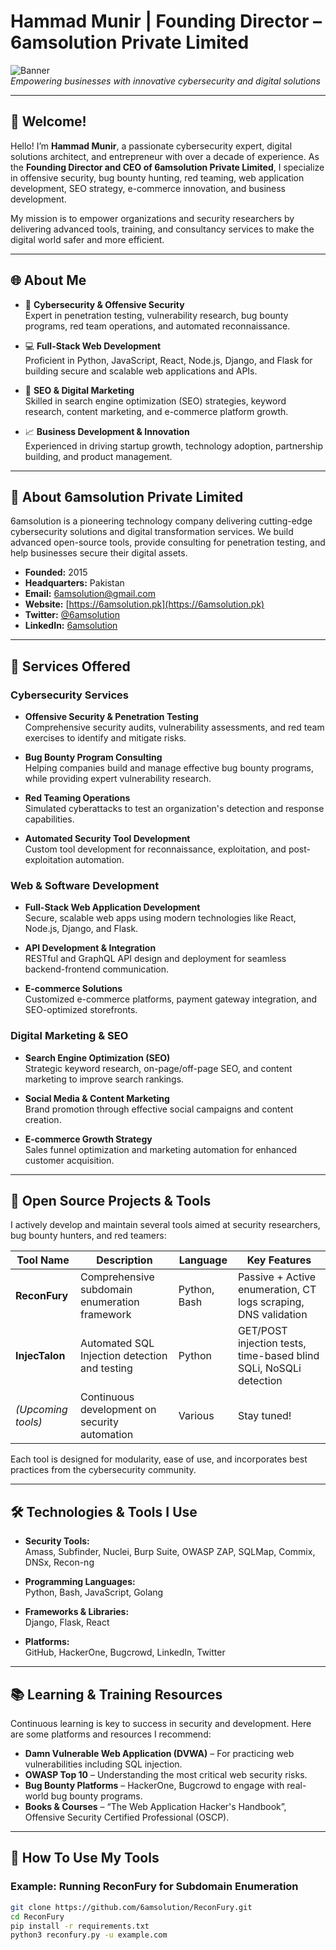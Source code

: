 # Hammad Munir | Founding Director – 6amsolution Private Limited

![Banner](https://raw.githubusercontent.com/6amsolution/6amsolution/main/assets/banner.png)  
*Empowering businesses with innovative cybersecurity and digital solutions*

---

## 👋 Welcome!

Hello! I’m **Hammad Munir**, a passionate cybersecurity expert, digital solutions architect, and entrepreneur with over a decade of experience. As the **Founding Director and CEO of 6amsolution Private Limited**, I specialize in offensive security, bug bounty hunting, red teaming, web application development, SEO strategy, e-commerce innovation, and business development.

My mission is to empower organizations and security researchers by delivering advanced tools, training, and consultancy services to make the digital world safer and more efficient.

---

## 🌐 About Me

- 🔐 **Cybersecurity & Offensive Security**  
  Expert in penetration testing, vulnerability research, bug bounty programs, red team operations, and automated reconnaissance.

- 💻 **Full-Stack Web Development**  
  Proficient in Python, JavaScript, React, Node.js, Django, and Flask for building secure and scalable web applications and APIs.

- 🚀 **SEO & Digital Marketing**  
  Skilled in search engine optimization (SEO) strategies, keyword research, content marketing, and e-commerce platform growth.

- 📈 **Business Development & Innovation**  
  Experienced in driving startup growth, technology adoption, partnership building, and product management.

---

## 🏢 About 6amsolution Private Limited

6amsolution is a pioneering technology company delivering cutting-edge cybersecurity solutions and digital transformation services. We build advanced open-source tools, provide consulting for penetration testing, and help businesses secure their digital assets.

- **Founded:** 2015  
- **Headquarters:** Pakistan  
- **Email:** [6amsolution@gmail.com](mailto:6amsolution@gmail.com)  
- **Website:** [https://6amsolution.pk](https://6amsolution.pk)  
- **Twitter:** [@6amsolution](https://twitter.com/6amsolution)  
- **LinkedIn:** [6amsolution](https://linkedin.com/company/6amsolution)

---

## 💼 Services Offered

### Cybersecurity Services
- **Offensive Security & Penetration Testing**  
  Comprehensive security audits, vulnerability assessments, and red team exercises to identify and mitigate risks.

- **Bug Bounty Program Consulting**  
  Helping companies build and manage effective bug bounty programs, while providing expert vulnerability research.

- **Red Teaming Operations**  
  Simulated cyberattacks to test an organization's detection and response capabilities.

- **Automated Security Tool Development**  
  Custom tool development for reconnaissance, exploitation, and post-exploitation automation.

### Web & Software Development
- **Full-Stack Web Application Development**  
  Secure, scalable web apps using modern technologies like React, Node.js, Django, and Flask.

- **API Development & Integration**  
  RESTful and GraphQL API design and deployment for seamless backend-frontend communication.

- **E-commerce Solutions**  
  Customized e-commerce platforms, payment gateway integration, and SEO-optimized storefronts.

### Digital Marketing & SEO
- **Search Engine Optimization (SEO)**  
  Strategic keyword research, on-page/off-page SEO, and content marketing to improve search rankings.

- **Social Media & Content Marketing**  
  Brand promotion through effective social campaigns and content creation.

- **E-commerce Growth Strategy**  
  Sales funnel optimization and marketing automation for enhanced customer acquisition.

---

## 🚀 Open Source Projects & Tools

I actively develop and maintain several tools aimed at security researchers, bug bounty hunters, and red teamers:

| Tool Name      | Description                                     | Language     | Key Features                                      |
|----------------|------------------------------------------------|--------------|--------------------------------------------------|
| **ReconFury**  | Comprehensive subdomain enumeration framework   | Python, Bash | Passive + Active enumeration, CT logs scraping, DNS validation |
| **InjecTalon** | Automated SQL Injection detection and testing   | Python       | GET/POST injection tests, time-based blind SQLi, NoSQLi detection |
| *(Upcoming tools)* | Continuous development on security automation | Various      | Stay tuned!                                      |

Each tool is designed for modularity, ease of use, and incorporates best practices from the cybersecurity community.

---

## 🛠 Technologies & Tools I Use

- **Security Tools:**  
  Amass, Subfinder, Nuclei, Burp Suite, OWASP ZAP, SQLMap, Commix, DNSx, Recon-ng

- **Programming Languages:**  
  Python, Bash, JavaScript, Golang

- **Frameworks & Libraries:**  
  Django, Flask, React

- **Platforms:**  
  GitHub, HackerOne, Bugcrowd, LinkedIn, Twitter

---

## 📚 Learning & Training Resources

Continuous learning is key to success in security and development. Here are some platforms and resources I recommend:

- **Damn Vulnerable Web Application (DVWA)** – For practicing web vulnerabilities including SQL injection.  
- **OWASP Top 10** – Understanding the most critical web security risks.  
- **Bug Bounty Platforms** – HackerOne, Bugcrowd to engage with real-world bug bounty programs.  
- **Books & Courses** – “The Web Application Hacker's Handbook”, Offensive Security Certified Professional (OSCP).

---

## 📖 How To Use My Tools

### Example: Running ReconFury for Subdomain Enumeration

```bash
git clone https://github.com/6amsolution/ReconFury.git
cd ReconFury
pip install -r requirements.txt
python3 reconfury.py -u example.com
